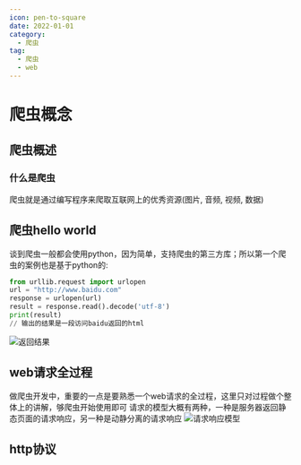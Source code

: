 ```yaml
---
icon: pen-to-square
date: 2022-01-01
category:
  - 爬虫
tag:
  - 爬虫
  - web
---
```


# 爬虫概念
<!-- more -->
## 爬虫概述

### 什么是爬虫
  爬虫就是通过编写程序来爬取互联网上的优秀资源(图片, 音频, 视频, 数据)

## 爬虫hello world

谈到爬虫一般都会使用python，因为简单，支持爬虫的第三方库；所以第一个爬虫的案例也是基于python的:
```python HelloWorld.py
from urllib.request import urlopen
url = "http://www.baidu.com"
response = urlopen(url)
result = response.read().decode('utf-8')
print(result)
// 输出的结果是一段访问baidu返回的html
```
![返回结果](https://origin.picgo.net/2025/08/14/180ab92d90c1e9a6a.png)
## web请求全过程
做爬虫开发中，重要的一点是要熟悉一个web请求的全过程，这里只对过程做个整体上的讲解，够爬虫开始使用即可
请求的模型大概有两种，一种是服务器返回静态页面的请求响应，另一种是动静分离的请求响应
![请求响应模型](https://pic.demosoftware.cn/crawler/2.png)
## http协议
